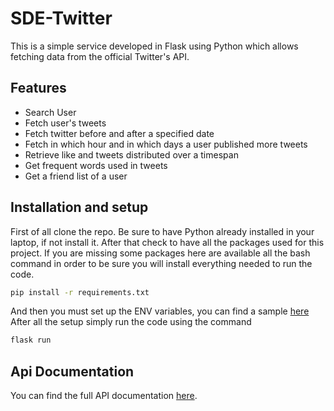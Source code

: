 # SDE-Twitter
This is a simple service developed in Flask using Python which allows fetching data from the official Twitter's API.

## Features
- Search User
- Fetch user's tweets
- Fetch twitter before and after a specified date
- Fetch in which hour and in which days a user published more tweets
- Retrieve like and tweets distributed over a timespan
- Get frequent words used in tweets
- Get a friend list of a user

## Installation and setup
First of all clone the repo.
Be sure to have Python already installed in your laptop, if not install it.
After that check to have all the packages used for this project.
If you are missing some packages here are available all the bash command in order to be sure you will install everything needed to run the code.

```bash
pip install -r requirements.txt
```

And then you must set up the ENV variables, you can find a sample [here](https://github.com/eliacunegatti/SDE-Twitter/blob/main/.env_example)
After all the setup simply run the code using the command 
```bash
flask run
```
## Api Documentation
You can find the full API documentation [here](https://gammamangolytica.docs.apiary.io/#reference/0/get-friends-of-user/display-basic-tweets-data).
